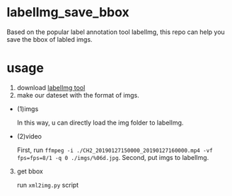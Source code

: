 # labelImg_save_bbox
  Based on the popular label annotation tool labelImg, this repo can help you save the bbox of labled imgs.

# usage
1. download [labelImg tool](https://github.com/tzutalin/labelImg)
2. make our dateset with the format of imgs.

* (1)imgs

    In this way, u can directly load the img folder to labelImg.
    
* (2)video

    First, run `ffmpeg -i ./CH2_20190127150000_20190127160000.mp4 -vf fps=fps=8/1 -q 0 ./imgs/%06d.jpg`.
    Second, put imgs to labelImg.
    
3. get bbox

    run `xml2img.py` script

